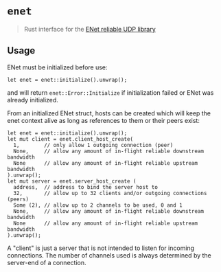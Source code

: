 # `enet`

> Rust interface for the [ENet reliable UDP library](http://enet.bespin.org/)

## Usage

ENet must be initialized before use:
```
let enet = enet::initialize().unwrap();
```
and will return `enet::Error::Initialize` if initialization failed or ENet
was already initialized.

From an initialized ENet struct, hosts can be created which will keep the enet
context alive as long as references to them or their peers exist:
```
let enet = enet::initialize().unwrap();
let mut client = enet.client_host_create(
  1,        // only allow 1 outgoing connection (peer)
  None,     // allow any amount of in-flight reliable downstream bandwidth
  None      // allow any amount of in-flight reliable upstream bandwidth
).unwrap();
let mut server = enet.server_host_create (
  address,  // address to bind the server host to
  32,       // allow up to 32 clients and/or outgoing connections (peers)
  Some (2), // allow up to 2 channels to be used, 0 and 1
  None,     // allow any amount of in-flight reliable downstream bandwidth
  None      // allow any amount of in-flight reliable upstream bandwidth
).unwrap();
```

A "client" is just a server that is not intended to listen for incoming
connections. The number of channels used is always determined by the server-end
of a connection.
